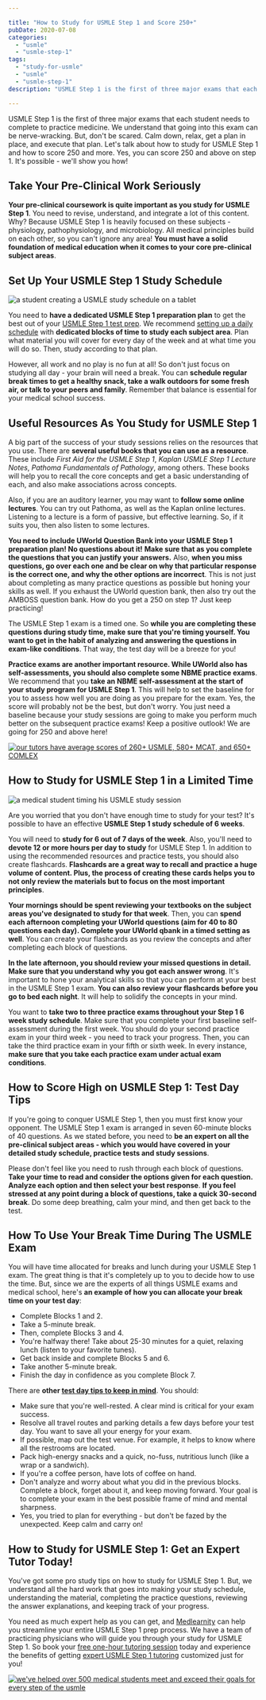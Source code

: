 ```yaml
---

title: "How to Study for USMLE Step 1 and Score 250+"
pubDate: 2020-07-08
categories: 
  - "usmle"
  - "usmle-step-1"
tags: 
  - "study-for-usmle"
  - "usmle"
  - "usmle-step-1"
description: "USMLE Step 1 is the first of three major exams that each student needs to complete to practice medicine. We understand that going into this exam can be ner"

---
```



USMLE Step 1 is the first of three major exams that each student needs to complete to practice medicine. We understand that going into this exam can be nerve-wracking. But, don't be scared. Calm down, relax, get a plan in place, and execute that plan. Let's talk about how to study for USMLE Step 1 and how to score 250 and more. Yes, you can score 250 and above on step 1. It's possible - we'll show you how!

## Take Your Pre-Clinical Work Seriously

**Your pre-clinical coursework is quite important as you study for USMLE Step 1**. You need to revise, understand, and integrate a lot of this content. Why? Because USMLE Step 1 is heavily focused on these subjects - physiology, pathophysiology, and microbiology. All medical principles build on each other, so you can't ignore any area! **You must have a solid foundation of medical education when it comes to your core pre-clinical subject areas**.

## Set Up Your USMLE Step 1 Study Schedule

![a student creating a USMLE study schedule on a tablet](https://www.medlearnity.com//images/wp/2020/07/business-3054946_1920.jpg)

You need to **have a dedicated USMLE Step 1 preparation plan** to get the best out of your [USMLE Step 1 test prep](https://www.medlearnity.com/usmle-tutoring-step-1/). We recommend [setting up a daily schedule](https://www.medlearnity.com/usmle-step-1-study-schedule/) with **dedicated blocks of time to study each subject area**. Plan what material you will cover for every day of the week and at what time you will do so. Then, study according to that plan.

However, all work and no play is no fun at all! So don't just focus on studying all day - your brain will need a break. You can **schedule regular break times to get a healthy snack, take a walk outdoors for some fresh air, or talk to your peers and family**. Remember that balance is essential for your medical school success.

## Useful Resources As You Study for USMLE Step 1

A big part of the success of your study sessions relies on the resources that you use. There are **several useful books that you can use as a resource**. These include _First Aid for the USMLE Step 1_, _Kaplan USMLE Step 1 Lecture Notes_, _Pathoma Fundamentals of Pathology_, among others. These books will help you to recall the core concepts and get a basic understanding of each, and also make associations across concepts.

Also, if you are an auditory learner, you may want to **follow some online lectures**. You can try out Pathoma, as well as the Kaplan online lectures. Listening to a lecture is a form of passive, but effective learning. So, if it suits you, then also listen to some lectures.

**You need to include UWorld Question Bank into your USMLE Step 1 preparation plan! No questions about it!** **Make sure that as you complete the questions that you can justify your answers.** Also, **when you miss questions, go over each one and be clear on why that particular response is the correct one, and why the other options are incorrect**. This is not just about completing as many practice questions as possible but honing your skills as well. If you exhaust the UWorld question bank, then also try out the AMBOSS question bank. How do you get a 250 on step 1? Just keep practicing!

The USMLE Step 1 exam is a timed one. So **while you are completing these questions during study time, make sure that you're timing yourself. You want to get in the habit of analyzing and answering the questions in exam-like conditions**. That way, the test day will be a breeze for you!

**Practice exams are another important resource. While UWorld also has self-assessments, you should also complete some NBME practice exams**. We recommend that you **take an NBME self-assessment at the start of your study program for USMLE Step 1**. This will help to set the baseline for you to assess how well you are doing as you prepare for the exam. Yes, the score will probably not be the best, but don't worry. You just need a baseline because your study sessions are going to make you perform much better on the subsequent practice exams! Keep a positive outlook! We are going for 250 and above here!

[![our tutors have average scores of 260+ USMLE, 580+ MCAT, and 650+ COMLEX](https://www.medlearnity.com//images/wp/2022/06/05-our-tutors-have-average-scores.png)](https://www.medlearnity.com/our-tutors/)

## How to Study for USMLE Step 1 in a Limited Time

![a medical student timing his USMLE study session](https://www.medlearnity.com//images/wp/2020/07/time-2980690_1920.jpg)

Are you worried that you don't have enough time to study for your test? It's possible to have an effective **USMLE Step 1 study schedule of 6 weeks**.

You will need to **study for 6 out of 7 days of the week**. Also, you'll need to **devote 12 or more hours per day to study** for USMLE Step 1. In addition to using the recommended resources and practice tests, you should also create flashcards. **Flashcards are a great way to recall and practice a huge volume of content. Plus, the process of creating these cards helps you to not only review the materials but to focus on the most important principles**.

**Your mornings should be spent reviewing your textbooks on the subject areas you've designated to study for that week**. Then, you can **spend each afternoon completing your UWorld questions (aim for 40 to 80 questions each day). Complete your UWorld qbank in a timed setting as well**. You can create your flashcards as you review the concepts and after completing each block of questions.

**In the late afternoon, you should review your missed questions in detail. Make sure that you understand why you got each answer wrong**. It's important to hone your analytical skills so that you can perform at your best in the USMLE Step 1 exam. **You can also review your flashcards before you go to bed each night**. It will help to solidify the concepts in your mind.

You want to **take two to three practice exams throughout your Step 1 6 week study schedule**. Make sure that you complete your first baseline self-assessment during the first week. You should do your second practice exam in your third week - you need to track your progress. Then, you can take the third practice exam in your fifth or sixth week. In every instance, **make sure that you take each practice exam under actual exam conditions**.

## How to Score High on USMLE Step 1: Test Day Tips

If you're going to conquer USMLE Step 1, then you must first know your opponent. The USMLE Step 1 exam is arranged in seven 60-minute blocks of 40 questions. As we stated before, you need to **be an expert on all the pre-clinical subject areas - which you would have covered in your detailed study schedule, practice tests and study sessions**.

Please don't feel like you need to rush through each block of questions. **Take your time to read and consider the options given for each question. Analyze each option and then select your best response**. **If you feel stressed at any point during a block of questions, take a quick 30-second break**. Do some deep breathing, calm your mind, and then get back to the test.

## How To Use Your Break Time During The USMLE Exam

You will have time allocated for breaks and lunch during your USMLE Step 1 exam. The great thing is that it's completely up to you to decide how to use the time. But, since we are the experts of all things USMLE exams and medical school, here's **an example of how you can allocate your break time on your test day**:

- Complete Blocks 1 and 2.
- Take a 5-minute break.
- Then, complete Blocks 3 and 4.
- You're halfway there! Take about 25-30 minutes for a quiet, relaxing lunch (listen to your favorite tunes).
- Get back inside and complete Blocks 5 and 6.
- Take another 5-minute break.
- Finish the day in confidence as you complete Block 7.

There are **other [test day tips to keep in mind](https://www.medlearnity.com/things-to-do-before-your-usmle-test/)**. You should:

- Make sure that you're well-rested. A clear mind is critical for your exam success.
- Resolve all travel routes and parking details a few days before your test day. You want to save all your energy for your exam.
- If possible, map out the test venue. For example, it helps to know where all the restrooms are located.
- Pack high-energy snacks and a quick, no-fuss, nutritious lunch (like a wrap or a sandwich).
- If you're a coffee person, have lots of coffee on hand.
- Don't analyze and worry about what you did in the previous blocks. Complete a block, forget about it, and keep moving forward. Your goal is to complete your exam in the best possible frame of mind and mental sharpness.
- Yes, you tried to plan for everything - but don't be fazed by the unexpected. Keep calm and carry on!

## How to Study for USMLE Step 1: Get an Expert Tutor Today!

You've got some pro study tips on how to study for USMLE Step 1. But, we understand all the hard work that goes into making your study schedule, understanding the material, completing the practice questions, reviewing the answer explanations, and keeping track of your progress.

You need as much expert help as you can get, and [Medlearnity](https://www.medlearnity.com/about/) can help you streamline your entire USMLE Step 1 prep process. We have a team of practicing physicians who will guide you through your study for USMLE Step 1. So book your [free one-hour tutoring session](https://www.medlearnity.com/start-here/) today and experience the benefits of getting [expert USMLE Step 1 tutoring](https://www.medlearnity.com/usmle-tutoring-step-1/) customized just for you!

[![we've helped over 500 medical students meet and exceed their goals for every step of the usmle](https://www.medlearnity.com//images/wp/2022/06/01-start-here.png)](https://www.medlearnity.com/start-here/)
